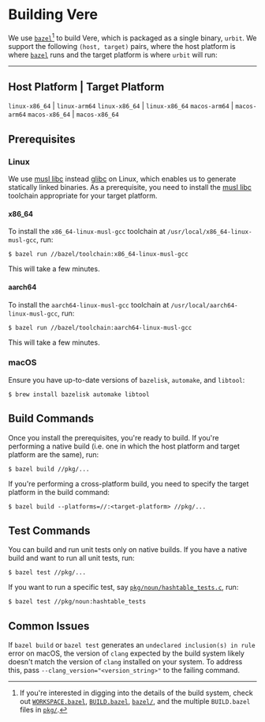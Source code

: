 # Building Vere

We use [`bazel`][bazel][^1] to build Vere, which is packaged as a single binary,
`urbit`. We support the following `(host, target)` pairs, where the host platform
is where [`bazel`][bazel] runs and the target platform is where `urbit` will
run:

----------------------------------
 Host Platform  | Target Platform
----------------------------------
 `linux-x86_64` | `linux-arm64`
 `linux-x86_64` | `linux-x86_64`
 `macos-arm64`  | `macos-arm64`
 `macos-x86_64` | `macos-x86_64`

## Prerequisites

### Linux

We use [musl libc][musl libc] instead [glibc][glibc] on Linux, which enables us
to generate statically linked binaries. As a prerequisite, you need to install
the [musl libc][musl libc] toolchain appropriate for your target platform.

#### x86_64

To install the `x86_64-linux-musl-gcc` toolchain at
`/usr/local/x86_64-linux-musl-gcc`, run:
```console
$ bazel run //bazel/toolchain:x86_64-linux-musl-gcc
```

This will take a few minutes.

#### aarch64

To install the `aarch64-linux-musl-gcc` toolchain at
`/usr/local/aarch64-linux-musl-gcc`, run:
```console
$ bazel run //bazel/toolchain:aarch64-linux-musl-gcc
```

This will take a few minutes.

### macOS

Ensure you have up-to-date versions of `bazelisk`, `automake`, and `libtool`:
```console
$ brew install bazelisk automake libtool
```

## Build Commands

Once you install the prerequisites, you're ready to build. If you're performing
a native build (i.e. one in which the host platform and target platform are the
same), run:
```console
$ bazel build //pkg/...
```

If you're performing a cross-platform build, you need to specify the target
platform in the build command:
```console
$ bazel build --platforms=//:<target-platform> //pkg/...
```

## Test Commands

You can build and run unit tests only on native builds. If you have a native
build and want to run all unit tests, run:
```console
$ bazel test //pkg/...
```

If you want to run a specific test, say
[`pkg/noun/hashtable_tests.c`](pkg/noun/hashtable_tests.c), run:
```console
$ bazel test //pkg/noun:hashtable_tests
```

## Common Issues

If `bazel build` or `bazel test` generates an `undeclared inclusion(s) in rule`
error on macOS, the version of `clang` expected by the build system likely
doesn't match the version of `clang` installed on your system. To address this,
pass `--clang_version="<version_string>"` to the failing command.

[^1]: If you're interested in digging into the details of the build system,
      check out [`WORKSPACE.bazel`](WORKSPACE.bazel),
      [`BUILD.bazel`](BUILD.bazel), [`bazel/`](bazel), and the multiple
      `BUILD.bazel` files in [`pkg/`](pkg).

[bazel]: https://bazel.build
[glibc]: https://www.gnu.org/software/libc
[musl libc]: https://musl.libc.org
